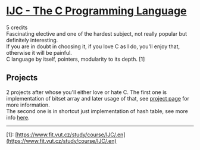# [IJC - The C Programming Language](https://www.fit.vut.cz/study/course/IJC/.en)
5 credits  
Fascinating elective and one of the hardest subject, not really popular but definitely interesting.  
If you are in doubt in choosing it, if you love C as I do, you'll enjoy that, otherwise it will be painful.  
C language by itself, pointers, modularity to its depth. \[1]


## Projects
2 projects after whose you'll either love or hate C. The first one is implementation of bitset array and later usage
of that, see [project page](1) for more information.  
The second one is in shortcut just implementation of hash table, see more info [here](2).

---
\[1]: [https://www.fit.vut.cz/study/course/IJC/.en](https://www.fit.vut.cz/study/course/IJC/.en)
